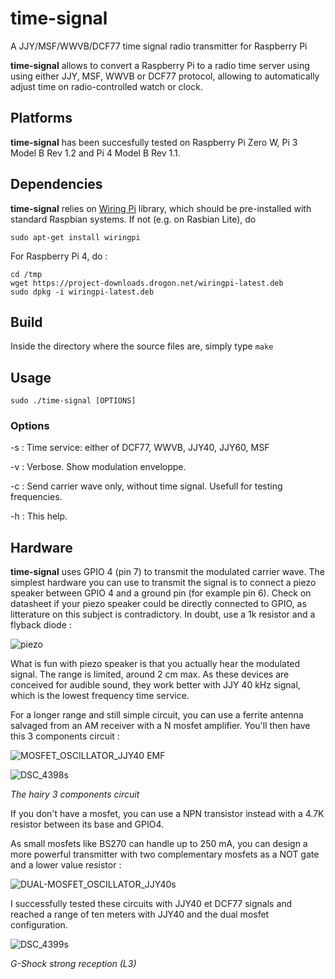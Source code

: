 # time-signal
A JJY/MSF/WWVB/DCF77 time signal radio transmitter for Raspberry Pi

**time-signal** allows to convert a Raspberry Pi to a radio time server using using either JJY, MSF, WWVB or DCF77 protocol, allowing to automatically adjust time on radio-controlled watch or clock. 

## Platforms

**time-signal** has been succesfully tested on Raspberry Pi Zero W, Pi 3 Model B Rev 1.2 and Pi 4 Model B Rev 1.1.

## Dependencies

**time-signal** relies on [Wiring Pi](http://wiringpi.com/) library, which should be pre-installed with standard Raspbian systems. If not (e.g. on Rasbian Lite), do

```
sudo apt-get install wiringpi
```

For Raspberry Pi 4, do :

```
cd /tmp
wget https://project-downloads.drogon.net/wiringpi-latest.deb
sudo dpkg -i wiringpi-latest.deb
```

## Build

Inside the directory where the source files are, simply type `make`

## Usage

```
sudo ./time-signal [OPTIONS]
```
### Options

-s <service> :  Time service: either of DCF77, WWVB, JJY40, JJY60, MSF

-v : Verbose. Show modulation enveloppe.

-c : Send carrier wave only, without time signal. Usefull for testing frequencies.

-h : This help.

## Hardware

**time-signal** uses GPIO 4 (pin 7) to transmit the modulated carrier wave. The simplest hardware you can use to transmit the signal is to connect a piezo speaker between GPIO 4 and a ground pin (for example pin 6). Check on datasheet if your piezo speaker could be directly connected to GPIO, as litterature on this subject is contradictory. In doubt, use a 1k resistor and a flyback diode :

![piezo](https://github.com/harlock974/time-signal/assets/6268242/820dd309-eb45-47b9-a837-682d7d1adbf2)

What is fun with piezo speaker is that you actually hear the modulated signal. The range is limited, around 2 cm max. As these devices are conceived for audible sound, they work better with JJY 40 kHz signal, which is the lowest frequency time service.

For a longer range and still simple circuit, you can use a ferrite antenna salvaged from an AM receiver with a N mosfet amplifier. You'll then have this 3 components circuit :

![MOSFET_OSCILLATOR_JJY40 EMF](https://github.com/harlock974/time-signal/assets/6268242/0602c816-f4b7-4955-aaed-0eb1e36e3022)

![DSC_4398s](https://github.com/harlock974/time-signal/assets/6268242/3a3ce337-c3cd-41d2-af07-a76bfd2c779e)

_The hairy 3 components circuit_

If you don't have a mosfet, you can use a NPN transistor instead with a 4.7K resistor between its base and GPIO4.

As small mosfets like BS270 can handle up to 250 mA, you can design a more powerful transmitter with two complementary mosfets as a NOT gate and a lower value resistor :

![DUAL-MOSFET_OSCILLATOR_JJY40s](https://github.com/harlock974/time-signal/assets/6268242/39b1b727-c7c0-4f64-bfb6-f22c3791dee8)

I successfully tested these circuits with JJY40 et DCF77 signals and reached a range of ten meters with JJY40 and the dual mosfet configuration.

![DSC_4399s](https://github.com/harlock974/time-signal/assets/6268242/9069a2a0-c241-44fa-8030-728f90dce124)

_G-Shock strong reception (L3)_
